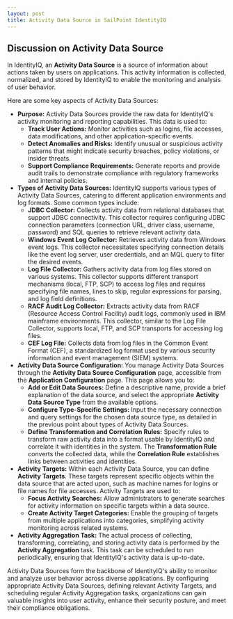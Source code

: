 ```yaml
---
layout: post
title: Activity Data Source in SailPoint IdentityIQ
---
```


## Discussion on Activity Data Source

In IdentityIQ, an **Activity Data Source** is a source of information about actions taken by users on applications. This activity information is collected, normalized, and stored by IdentityIQ to enable the monitoring and analysis of user behavior.

Here are some key aspects of Activity Data Sources:

*   **Purpose:** Activity Data Sources provide the raw data for IdentityIQ's activity monitoring and reporting capabilities. This data is used to:
    *   **Track User Actions:**  Monitor activities such as logins, file accesses, data modifications, and other application-specific events.
    *   **Detect Anomalies and Risks:** Identify unusual or suspicious activity patterns that might indicate security breaches, policy violations, or insider threats.
    *   **Support Compliance Requirements:** Generate reports and provide audit trails to demonstrate compliance with regulatory frameworks and internal policies.
*   **Types of Activity Data Sources:** IdentityIQ supports various types of Activity Data Sources, catering to different application environments and log formats. Some common types include:
    *   **JDBC Collector:** Collects activity data from relational databases that support JDBC connectivity. This collector requires configuring JDBC connection parameters (connection URL, driver class, username, password) and SQL queries to retrieve relevant activity data.
    *   **Windows Event Log Collector:** Retrieves activity data from Windows event logs. This collector necessitates specifying connection details like the event log server, user credentials, and an MQL query to filter the desired events.
    *   **Log File Collector:**  Gathers activity data from log files stored on various systems. This collector supports different transport mechanisms (local, FTP, SCP) to access log files and requires specifying file names, lines to skip, regular expressions for parsing, and log field definitions.
    *   **RACF Audit Log Collector:** Extracts activity data from RACF (Resource Access Control Facility) audit logs, commonly used in IBM mainframe environments. This collector, similar to the Log File Collector, supports local, FTP, and SCP transports for accessing log files.
    *   **CEF Log File:**  Collects data from log files in the Common Event Format (CEF), a standardized log format used by various security information and event management (SIEM) systems.
*   **Activity Data Source Configuration:** You manage Activity Data Sources through the **Activity Data Source Configuration** page, accessible from the **Application Configuration** page. This page allows you to:
    *   **Add or Edit Data Sources:**  Define a descriptive name, provide a brief explanation of the data source, and select the appropriate **Activity Data Source Type** from the available options.
    *   **Configure Type-Specific Settings:**  Input the necessary connection and query settings for the chosen data source type, as detailed in the previous point about types of Activity Data Sources.
    *   **Define Transformation and Correlation Rules:** Specify rules to transform raw activity data into a format usable by IdentityIQ and correlate it with identities in the system. The **Transformation Rule** converts the collected data, while the **Correlation Rule** establishes links between activities and identities.
*   **Activity Targets:** Within each Activity Data Source, you can define **Activity Targets**. These targets represent specific objects within the data source that are acted upon, such as machine names for logins or file names for file accesses.  Activity Targets are used to:
    *   **Focus Activity Searches:**  Allow administrators to generate searches for activity information on specific targets within a data source.
    *   **Create Activity Target Categories:**  Enable the grouping of targets from multiple applications into categories, simplifying activity monitoring across related systems.
*   **Activity Aggregation Task:**  The actual process of collecting, transforming, correlating, and storing activity data is performed by the **Activity Aggregation** task. This task can be scheduled to run periodically, ensuring that IdentityIQ's activity data is up-to-date.

Activity Data Sources form the backbone of IdentityIQ's ability to monitor and analyze user behavior across diverse applications. By configuring appropriate Activity Data Sources, defining relevant Activity Targets, and scheduling regular Activity Aggregation tasks, organizations can gain valuable insights into user activity, enhance their security posture, and meet their compliance obligations. 


